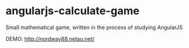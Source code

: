 # angularjs-calculate-game
Small mathematical game, written in the process of studying AngularJS

DEMO: http://nordway88.netau.net/
